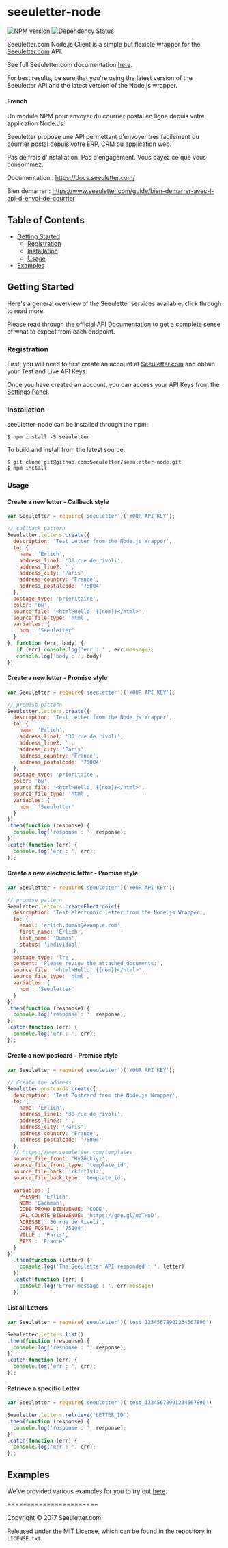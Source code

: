 # seeuletter-node

[downloads-image]: http://img.shields.io/npm/dm/seeuletter.svg
[npm-url]: https://npmjs.org/package/seeuletter
[npm-image]: https://badge.fury.io/js/seeuletter.svg

[![NPM version][npm-image]][npm-url] [![Dependency Status](https://gemnasium.com/badges/github.com/seeuletter/seeuletter-node.svg)](https://gemnasium.com/github.com/seeuletter/seeuletter-node)



Seeuletter.com Node.js Client is a simple but flexible wrapper for the [Seeuletter.com](https://www.seeuletter.com) API.

See full Seeuletter.com documentation [here](https://docs.seeuletter.com/).

For best results, be sure that you're using the latest version of the Seeuletter API and the latest version of the Node.js wrapper.

#### French
Un module NPM pour envoyer du courrier postal en ligne depuis votre application Node.Js.

Seeuletter propose une API permettant d'envoyer très facilement du courrier postal depuis votre ERP, CRM ou application web.

Pas de frais d'installation. Pas d'engagement. Vous payez ce que vous consommez.

Documentation : https://docs.seeuletter.com/

Bien démarrer : https://www.seeuletter.com/guide/bien-demarrer-avec-l-api-d-envoi-de-courrier

## Table of Contents

- [Getting Started](#getting-started)
  - [Registration](#registration)
  - [Installation](#installation)
  - [Usage](#usage)
- [Examples](#examples)

## Getting Started

Here's a general overview of the Seeuletter services available, click through to read more.


Please read through the official [API Documentation](https://docs.seeuletter.com/) to get a complete sense of what to expect from each endpoint.

### Registration

First, you will need to first create an account at [Seeuletter.com](https://www.seeuletter.com/signup) and obtain your Test and Live API Keys.

Once you have created an account, you can access your API Keys from the [Settings Panel](https://www.seeuletter.com/app/dashboard/keys).


### Installation

seeuletter-node can be installed through the npm:

```
$ npm install -S seeuletter
```

To build and install from the latest source:

```
$ git clone git@github.com:Seeuletter/seeuletter-node.git
$ npm install
```

### Usage

#### Create a new letter - Callback style
```javascript
var Seeuletter = require('seeuletter')('YOUR API KEY');

// callback pattern
Seeuletter.letters.create({
  description: 'Test Letter from the Node.js Wrapper',
  to: {
    name: 'Erlich',
    address_line1: '30 rue de rivoli',
    address_line2: '',
    address_city: 'Paris',
    address_country: 'France',
    address_postalcode: '75004'
  },
  postage_type: 'prioritaire',
  color: 'bw',
  source_file: '<html>Hello, {{nom}}</html>',
  source_file_type: 'html',
  variables: {
    nom : 'Seeuletter'
  }
}, function (err, body) {
   if (err) console.log('err : ' , err.message);
   console.log('body : ', body)
})
```

#### Create a new letter - Promise style

```javascript
var Seeuletter = require('seeuletter')('YOUR API KEY');

// promise pattern
Seeuletter.letters.create({
  description: 'Test Letter from the Node.js Wrapper',
  to: {
    name: 'Erlich',
    address_line1: '30 rue de rivoli',
    address_line2: '',
    address_city: 'Paris',
    address_country: 'France',
    address_postalcode: '75004'
  },
  postage_type: 'prioritaire',
  color: 'bw',
  source_file: '<html>Hello, {{nom}}</html>',
  source_file_type: 'html',
  variables: {
    nom : 'Seeuletter'
  }
})
.then(function (response) {
  console.log('response : ', response);
})
.catch(function (err) {
  console.log('err : ', err);
});
```

#### Create a new electronic letter - Promise style

```javascript
var Seeuletter = require('seeuletter')('YOUR API KEY');

// promise pattern
Seeuletter.letters.createElectronic({
  description: 'Test electronic letter from the Node.js Wrapper',
  to: {
    email: 'erlich.dumas@example.com',
    first_name: 'Erlich',
    last_name: 'Dumas',
    status: 'individual'
  },
  postage_type: 'lre',
  content: 'Please review the attached documents:',
  source_file: '<html>Hello, {{nom}}</html>',
  source_file_type: 'html',
  variables: {
    nom : 'Seeuletter'
  }
})
.then(function (response) {
  console.log('response : ', response);
})
.catch(function (err) {
  console.log('err : ', err);
});
```

#### Create a new postcard - Promise style

```javascript
var Seeuletter = require('seeuletter')('YOUR API KEY');

// Create the address
Seeuletter.postcards.create({
  description: 'Test Postcard from the Node.js Wrapper',
  to: {
    name: 'Erlich',
    address_line1: '30 rue de rivoli',
    address_line2: '',
    address_city: 'Paris',
    address_country: 'France',
    address_postalcode: '75004'
  },
  // https://www.seeuletter.com/templates
  source_file_front: 'Hy2GUkiyz',
  source_file_front_type: 'template_id',
  source_file_back: 'rkfnt1s1z',
  source_file_back_type: 'template_id',

  variables: {
    PRENOM: 'Erlich',
    NOM: 'Bachman',
    CODE_PROMO_BIENVENUE: 'CODE',
    URL_COURTE_BIENVENUE: 'https://goo.gl/uqTHnD',
    ADRESSE: '30 rue de Rivoli',
    CODE_POSTAL : '75004',
    VILLE : 'Paris',
    PAYS : 'France'
  }
})
  .then(function (letter) {
    console.log('The Seeuletter API responded : ', letter)
  })
  .catch(function (err) {
    console.log('Error message : ', err.message)
  })

```

#### List all Letters

```javascript
var Seeuletter = require('seeuletter')('test_12345678901234567890')

Seeuletter.letters.list()
.then(function (response) {
  console.log('response : ', response);
})
.catch(function (err) {
  console.log('err : ', err);
});
```

#### Retrieve a specific Letter

```javascript
var Seeuletter = require('seeuletter')('test_12345678901234567890')

Seeuletter.letters.retrieve('LETTER_ID')
.then(function (response) {
  console.log('response : ', response);
})
.catch(function (err) {
  console.log('err : ', err);
});
```

## Examples

We've provided various examples for you to try out [here](https://github.com/seeuletter/seeuletter-node/tree/master/examples).


=======================

Copyright &copy; 2017 Seeuletter.com

Released under the MIT License, which can be found in the repository in `LICENSE.txt`.
